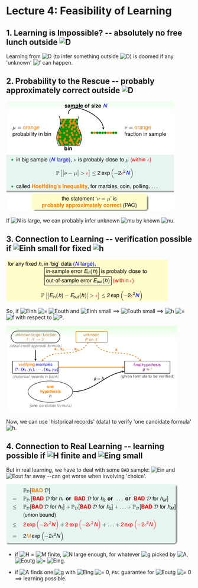 # Lecture 4: Feasibility of Learning

## 1. Learning is Impossible? -- absolutely no free lunch outside ![D][1]
Learning from ![D][1] (to infer something outside ![D][1]) is doomed if any 'unknown' ![f][6] can happen.

## 2. Probability to the Rescue -- probably approximately correct outside ![D][1]

![img](./pic/lec4_1.png)

If ![N][14] is large, we can probably infer unknown ![mu][7] by known ![nu][8].

## 3. Connection to Learning -- verification possible if ![Einh][2] small for fixed ![h][3]

![img](./pic/lec4_2.png)

So, if ![Einh][2] ![=][9] ![Eouth][10] and ![Einh][2] small ==> ![Eouth][10] small ==> ![h][3] ![=][9] ![f][6] with respect to ![P][11].

![img](./pic/lec4_3.png)

Now, we can use 'historical records' (data) to verify 'one candidate formula' ![h][3].

## 4. Connection to Real Learning -- learning possible if ![H][4] finite and ![Eing][5] small
But in real learning, we have to deal with some `BAD` sample: ![Ein][12] and ![Eout][13] far away --can get worse when involving 'choice'.

![img](./pic/lec4_4.png)

- if ![H][4] = ![M][15] finite, ![N][14] large enough, for whatever ![g][16] picked by ![A][17], ![Eoutg][18] ![=][9] ![Eing][5].
- if ![A][17] finds one ![g][16] with ![Eing][5] ![=][9] 0, `PAC` guarantee for ![Eoutg][18] ![=][9] 0 ==> learning possible.


  [1]: http://chart.apis.google.com/chart?cht=tx&chl=\mathcal{D}
  [2]: http://chart.apis.google.com/chart?cht=tx&chl=E_{in}(h)
  [3]: http://chart.apis.google.com/chart?cht=tx&chl=h
  [4]: http://chart.apis.google.com/chart?cht=tx&chl=\left|\mathcal{H}\right|
  [5]: http://chart.apis.google.com/chart?cht=tx&chl=E_{in}(g)
  [6]: http://chart.apis.google.com/chart?cht=tx&chl=f
  [7]: http://chart.apis.google.com/chart?cht=tx&chl=\mu
  [8]: http://chart.apis.google.com/chart?cht=tx&chl=\nu
  [9]: http://chart.apis.google.com/chart?cht=tx&chl=\approx
  [10]: http://chart.apis.google.com/chart?cht=tx&chl=E_{out}(h)
  [11]: http://chart.apis.google.com/chart?cht=tx&chl=\mathbb{P}
  [12]: http://chart.apis.google.com/chart?cht=tx&chl=E_{in}
  [13]: http://chart.apis.google.com/chart?cht=tx&chl=E_{out}
  [14]: http://chart.apis.google.com/chart?cht=tx&chl=N
  [15]: http://chart.apis.google.com/chart?cht=tx&chl=M
  [16]: http://chart.apis.google.com/chart?cht=tx&chl=g
  [17]: http://chart.apis.google.com/chart?cht=tx&chl=\mathcal{A}
  [18]: http://chart.apis.google.com/chart?cht=tx&chl=E_{out}(g)
